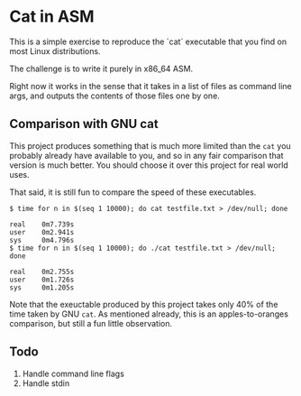 # Cat in ASM

This is a simple exercise to reproduce the ´cat´ executable that you find on most Linux distributions.

The challenge is to write it purely in x86_64 ASM.

Right now it works in the sense that it takes in a list of files as command line args, and outputs the contents of those files one by one.

## Comparison with GNU cat
This project produces something that is much more limited than the `cat` you probably already have available to you, and so in any fair comparison that version is much better.  You should choose it over this project for real world uses.

That said, it is still fun to compare the speed of these executables.

```console
$ time for n in $(seq 1 10000); do cat testfile.txt > /dev/null; done

real    0m7.739s
user    0m2.941s
sys     0m4.796s
$ time for n in $(seq 1 10000); do ./cat testfile.txt > /dev/null; done

real    0m2.755s
user    0m1.726s
sys     0m1.205s
```

Note that the exeuctable produced by this project takes only 40% of the time taken by GNU `cat`.  As mentioned already, this is an apples-to-oranges comparison, but still a fun little observation.

## Todo
1. Handle command line flags
1. Handle stdin

